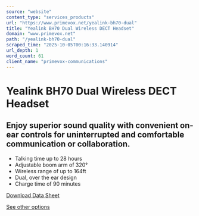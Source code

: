 ```yaml
---
source: "website"
content_type: "services_products"
url: "https://www.primevox.net/yealink-bh70-dual"
title: "Yealink BH70 Dual Wireless DECT Headset"
domain: "www.primevox.net"
path: "/yealink-bh70-dual"
scraped_time: "2025-10-05T00:16:33.140914"
url_depth: 1
word_count: 61
client_name: "primevox-communications"
---
```


# Yealink BH70 Dual Wireless DECT Headset

## Enjoy superior sound quality with convenient on-ear controls for uninterrupted and comfortable communication or collaboration.

*   Talking time up to 28 hours
*   Adjustable boom arm of 320°
*   Wireless range of up to 164ft
*   Dual, over the ear design
*   Charge time of 90 minutes

[Download Data Sheet](https://www.primevox.net/_files/ugd/d382db_6171be790c354209a5810439fb9bb61a.pdf)

[See other options](https://www.primevox.net/phones-and-accessories)